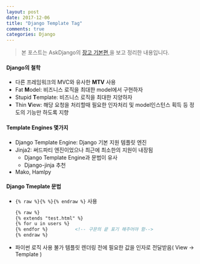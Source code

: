 ```yaml
---
layout: post
date: 2017-12-06
title: "Django Template Tag"
comments: true
categories: Django
---
```


> 본 포스트는 AskDjango의  [장고 기본편 ](https://nomade.kr/vod/django)을 보고 정리한 내용입니다.

#### Django의 철학

- 다른 프레임워크의 MVC와 유사한 **MTV** 사용
- Fat **M**odel: 비즈니스 로직을 최대한 model에서 구현하자
- Stupid **T**emplate:  비즈니스 로직을 최대한 지양하자
- Thin **V**iew: 해당 요청을 처리할때 필요한 인자처리 및 model인스턴스 획득 등 정도의 기능만 하도록 지향



#### Template Engines 몇가지

- Django Template Engine: Django 기본 지원 템플릿 엔진
- Jinja2: 써드파티 엔진이었으나 최근에 최소한의 지원이 내장됨
  - Django Template Engine과 문법이 유사
  - Django-jinja 추천
- Mako, Hamlpy



#### Django Tmeplate 문법

- `{% raw %}{% %}{% endraw %}` 사용

  ```html
  {% raw %}
  {% extends "test.html" %}
  {% for u in users %}
  {% endfor %}			<!-- 구문의 끝 표기 해주어야 함-->
  {% endraw %}
  ```

- 파이썬 로직 사용 불가 템플릿 렌더링 전에 필요한 값을 인자로 전달받음( View -> Template )